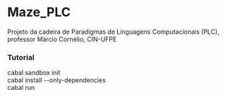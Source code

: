 # Maze_PLC

Projeto da cadeira de Paradigmas de Linguagens Computacionais (PLC), professor Márcio Cornélio, CIN-UFPE

### Tutorial
   cabal sandbox init  
   cabal install --only-dependencies  
   cabal run
